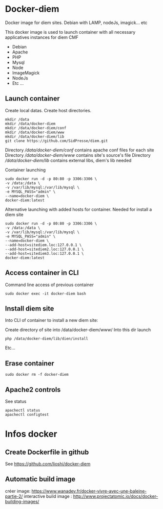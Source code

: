 # Docker-diem
Docker image for diem sites. Debian with LAMP, nodeJs, imagick... etc

This docker image is used to launch container with all necessary applicatives instances for diem CMF

- Debian
- Apache
- PHP
- Mysql 
- Node
- ImageMagick
- NodeJs
- Etc ...

## Launch container

Create local datas. Create host directories.

    mkdir /data 
    mkdir /data/docker-diem 
    mkdir /data/docker-diem/conf 
    mkdir /data/docker-diem/www 
    mkdir /data/docker-diem/lib 
    git clone https://github.com/SidPresse/diem.git

Directory */data/docker-diem/conf* contains apache conf files for each site
Directory */data/docker-diem/www* contains site's source's file
Directory */data/docker-diem/lib* contains external libs, diem's lib needed

Container launching
	
    sudo docker run -d -p 80:80 -p 3306:3306 \
    -v /data:/data \
    -v /var/lib/mysql:/var/lib/mysql \
    -e MYSQL_PASS="admin" \
    --name=docker-diem \
    docker-diem:latest

Alternative launching with added hosts for container. Needed for install a diem site

    sudo docker run -d -p 80:80 -p 3306:3306 \
    -v /data:/data \
    -v /var/lib/mysql:/var/lib/mysql \
    -e MYSQL_PASS="admin" \
    --name=docker-diem \
    --add-host=sitediem.loc:127.0.0.1 \
    --add-host=sitediem2.loc:127.0.0.1 \
    --add-host=sitediem3.loc:127.0.0.1 \
    docker-diem:latest

## Access container in CLI

Command line access of previous container

    sudo docker exec -it docker-diem bash

## Install diem site

Into CLI of container to install a new diem site:

Create directory of site into /data/docker-diem/www/
Into this dir launch 

    php /data/docker-diem/lib/dien/install

Etc...

## Erase container

    sudo docker rm -f docker-diem

## Apache2 controls

See status
	
	apachectl status
	apachectl configtest


# Infos docker
## Create Dockerfile in github

See https://github.com/lioshi/docker-diem

## Automatic build image

créer image: https://www.wanadev.fr/docker-vivre-avec-une-baleine-partie-2/
interactive build image : http://www.projectatomic.io/docs/docker-building-images/




